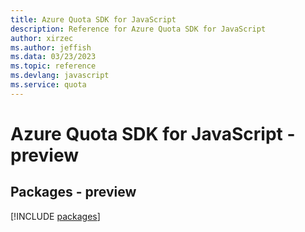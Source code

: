 ```yaml
---
title: Azure Quota SDK for JavaScript
description: Reference for Azure Quota SDK for JavaScript
author: xirzec
ms.author: jeffish
ms.data: 03/23/2023
ms.topic: reference
ms.devlang: javascript
ms.service: quota
---
```

# Azure Quota SDK for JavaScript - preview
## Packages - preview
[!INCLUDE [packages](quota-index.md)]